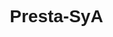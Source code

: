 # Presta-SyA
<!DOCTYPE html>
<html lang="es">
<head>
    <meta charset="UTF-8">
    <meta name="viewport" content="width=device-width, initial-scale=1.0">
    <title>Presta SyA - Préstamos Rápidos y Seguros</title>
    <link rel="stylesheet" href="https://cdnjs.cloudflare.com/ajax/libs/font-awesome/6.0.0/css/all.min.css">
    <style>
        /* Estilos Base */
        * {
            margin: 0;
            padding: 0;
            box-sizing: border-box;
            font-family: 'Arial', sans-serif;
        }

        body {
            background-color: #f8f9fa;
        }

        /* Header */
        header {
            background: linear-gradient(135deg, #1e3c72, #2a5298);
            color: white;
            padding: 1rem;
            text-align: center;
        }

        .logo {
            font-size: 2rem;
            font-weight: bold;
        }

        /* Hero Section */
        .hero {
            padding: 4rem 2rem;
            text-align: center;
            background: url('https://images.unsplash.com/photo-1580519542036-c47de6196ba5?ixlib=rb-1.2.1&auto=format&fit=crop&w=1351&q=80') no-repeat center/cover;
            color: white;
            text-shadow: 2px 2px 4px rgba(0,0,0,0.5);
        }

        .hero h2 {
            font-size: 2.5rem;
            margin-bottom: 1rem;
        }

        .cta-button {
            background-color: #ff6b6b;
            color: white;
            padding: 1rem 2rem;
            border-radius: 25px;
            text-decoration: none;
            font-weight: bold;
            display: inline-block;
            margin-top: 1rem;
            transition: transform 0.3s;
        }

        .cta-button:hover {
            transform: scale(1.05);
        }

        /* Características */
        .features {
            padding: 3rem 2rem;
            display: grid;
            grid-template-columns: repeat(auto-fit, minmax(250px, 1fr));
            gap: 2rem;
            background-color: white;
        }

        .feature-card {
            text-align: center;
            padding: 1.5rem;
        }

        .feature-card i {
            font-size: 2.5rem;
            color: #1e3c72;
            margin-bottom: 1rem;
        }

        /* Cómo Funciona */
        .how-it-works {
            padding: 3rem 2rem;
            background-color: #f8f9fa;
        }

        .steps {
            display: flex;
            justify-content: space-around;
            flex-wrap: wrap;
            gap: 2rem;
            margin-top: 2rem;
        }

        .step {
            width: 200px;
            text-align: center;
        }

        .step-number {
            background-color: #1e3c72;
            color: white;
            width: 40px;
            height: 40px;
            border-radius: 50%;
            display: flex;
            align-items: center;
            justify-content: center;
            margin: 0 auto 1rem;
        }

        /* Formulario de Contacto */
        .contact {
            padding: 3rem 2rem;
            background-color: white;
        }

        .contact-form {
            max-width: 600px;
            margin: 0 auto;
        }

        .form-group {
            margin-bottom: 1rem;
        }

        input, textarea {
            width: 100%;
            padding: 0.8rem;
            border: 1px solid #ddd;
            border-radius: 5px;
        }

        /* Footer */
        footer {
            background-color: #1e3c72;
            color: white;
            padding: 2rem;
            text-align: center;
        }
    </style>
</head>
<body>
    <header>
        <div class="logo">Presta SyA</div>
    </header>

    <section class="hero">
        <h2>Obtén tu préstamo en 24 horas</h2>
        <p>Desde $1,000 hasta $50,000 MXN con tasas competitivas</p>
        <a href="#contact" class="cta-button">¡Solicitar Ahora!</a>
    </section>

    <section class="features">
        <div class="feature-card">
            <i class="fas fa-clock"></i>
            <h3>Rápido</h3>
            <p>Aprobación en menos de 24 horas</p>
        </div>
        <div class="feature-card">
            <i class="fas fa-shield-alt"></i>
            <h3>Seguro</h3>
            <p>Proceso 100% confiable y transparente</p>
        </div>
        <div class="feature-card">
            <i class="fas fa-percent"></i>
            <h3>Tasas Bajas</h3>
            <p>Intereses desde el 1.5% mensual</p>
        </div>
    </section>

    <section class="how-it-works">
        <h2 style="text-align: center;">¿Cómo funciona?</h2>
        <div class="steps">
            <div class="step">
                <div class="step-number">1</div>
                <h3>Solicitud Online</h3>
                <p>Completa el formulario en 5 minutos</p>
            </div>
            <div class="step">
                <div class="step-number">2</div>
                <h3>Revisión</h3>
                <p>Validamos tu información</p>
            </div>
            <div class="step">
                <div class="step-number">3</div>
                <h3>Desembolso</h3>
                <p>Recibe tu dinero en 24h</p>
            </div>
        </div>
    </section>

    <section class="contact" id="contact">
        <h2 style="text-align: center;">Solicita tu préstamo</h2>
        <form class="contact-form">
            <div class="form-group">
                <input type="text" placeholder="Nombre completo" required>
            </div>
            <div class="form-group">
                <input type="email" placeholder="Correo electrónico" required>
            </div>
            <div class="form-group">
                <input type="tel" placeholder="Teléfono" required>
            </div>
            <div class="form-group">
                <input type="number" placeholder="Monto solicitado (MXN)" required>
            </div>
            <div class="form-group">
                <textarea rows="4" placeholder="Mensaje adicional"></textarea>
            </div>
            <button type="submit" class="cta-button">Enviar Solicitud</button>
        </form>
    </section>

    <footer>
        <p>© 2023 Presta SyA - Todos los derechos reservados</p>
        <div style="margin-top: 1rem;">
            <a href="#" style="color: white; margin: 0 1rem;"><i class="fab fa-facebook"></i></a>
            <a href="#" style="color: white; margin: 0 1rem;"><i class="fab fa-whatsapp"></i></a>
            <a href="#" style="color: white; margin: 0 1rem;"><i class="fas fa-envelope"></i></a>
        </div>
    </footer>
</body>
</html>
